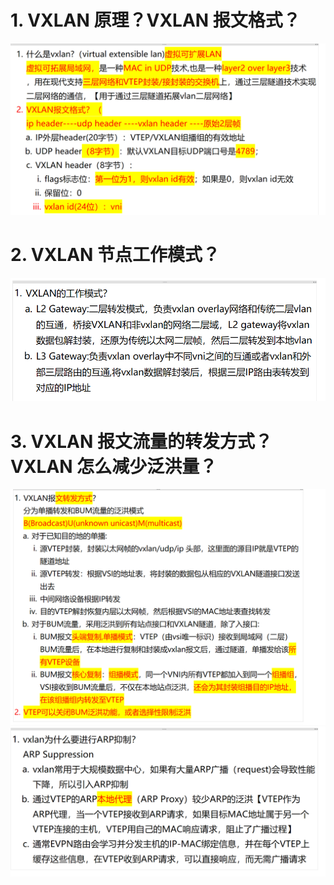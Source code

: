 # 1. VXLAN 原理？VXLAN 报文格式？

![alt text](images/面试题---VXLAN基础/image.png)

# 2. VXLAN 节点工作模式？

![alt text](images/面试题---VXLAN基础/image-4.png)

# 3. VXLAN 报文流量的转发方式？VXLAN 怎么减少泛洪量？

![alt text](images/面试题---VXLAN基础/image-5.png)
![alt text](images/面试题---VXLAN基础/image-3.png)
